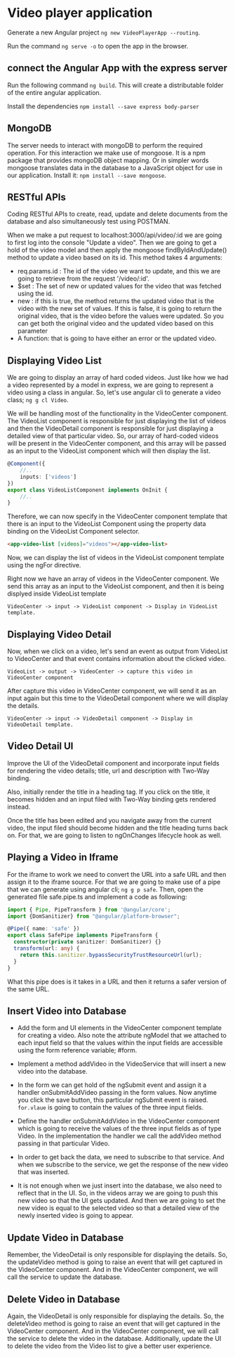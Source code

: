# Video player application

Generate a new Angular project `ng new VideoPlayerApp --routing`.

Run the command `ng serve -o` to open the app in the browser.

## connect the Angular App with the express server

Run the following command `ng build`. This will create a distributable folder of the entire angular application.

Install the dependencies `npm install --save express body-parser`

## MongoDB

The server needs to interact with mongoDB to perform the required operation. For this interaction we make use of mongoose. It is a npm package that provides mongoDB object mapping. Or in simpler words mongoose translates data in the database to a JavaScript object for use in our application. Install it: `npm install --save mongoose`.

## RESTful APIs

Coding RESTful APIs to create, read, update and delete documents from the database and also simultaneously test using POSTMAN.

When we make a put request to localhost:3000/api/video/:id we are going to first log into the console "Update a video". Then we are going to get a hold of the video model and then apply the mongoose findByIdAndUpdate() method to update a video based on its id. This method takes 4 arguments:
* req.params.id : The id of the video we want to update, and this we are going to retrieve from the request '/video/:id'.
* $set : The set of new or updated values for the video that was fetched using the id.
* new : if this is true, the method returns the updated video that is the video with the new set of values. If this is false, it is going to return the original video, that is the video before the values were updated. So you can get both the original video and the updated video based on this parameter 
* A function: that is going to have either an error or the updated video.

## Displaying Video List

We are going to display an array of hard coded videos. Just like how we had a video represented by a model in express, we are going to represent a video using a class in angular. So, let's use angular cli to generate a video class; `ng g cl Video`.

We will be handling most of the functionality in the VideoCenter component. The VideoList component is responsible for just displaying the list of videos and then the VideoDetail component is responsible for just displaying a detailed view of that particular video. So, our array of hard-coded videos will be present in the VideoCenter component, and this array will be passed as an input to the VideoList component which will then display the list.

```TypeScript
@Component({
    //..
    inputs: ['videos']
})
export class VideoListComponent implements OnInit {
    //..
}
```

Therefore, we can now specify in the VideoCenter component template that there is an input to the VideoList Component using the property data binding on the VideoList Component selector.

```HTML
<app-video-list [videos]="videos"></app-video-list>
```

Now, we can display the list of videos in the VideoList component template using the ngFor directive.

Right now we have an array of videos in the VideoCenter component. We send this array as an input to the VideoList component, and then it is being displyed inside VideoList template

    VideoCenter -> input -> VideoList component -> Display in VideoList template.

## Displaying Video Detail

Now, when we click on a video, let's send an event as output from VideoList to VideoCenter and that event contains information about the clicked video. 

    VideoList -> output -> VideoCenter -> capture this video in VideoCenter component

After capture this video in VideoCenter component, we will send it as an input again but this time to the VideoDetail component where we will display the details.

    VideoCenter -> input -> VideoDetail component -> Display in VideoDetail template.

## Video Detail UI

Improve the UI of the VideoDetail component and incorporate input fields for rendering the video details; title, url and description with Two-Way binding. 

Also, initially render the title in a heading tag. If you click on the title, it becomes hidden and an input filed with Two-Way binding gets rendered instead.

Once the title has been edited and you navigate away from the current video, the input filed should become hidden and the title heading turns back on. For that, we are going to listen to ngOnChanges lifecycle hook as well.

## Playing a Video in Iframe

For the iframe to work we need to convert the URL into a safe URL and then assign it to the iframe source. For that we are going to make use of a pipe that we can generate using angular cli; `ng g p safe`. Then, open the generated file safe.pipe.ts and implement a code as following:

```TypeScript
import { Pipe, PipeTransform } from '@angular/core';
import {DomSanitizer} from "@angular/platform-browser";

@Pipe({ name: 'safe' })
export class SafePipe implements PipeTransform {
  constructor(private sanitizer: DomSanitizer) {}
  transform(url: any) {
    return this.sanitizer.bypassSecurityTrustResourceUrl(url);
  }
} 
```

What this pipe does is it takes in a URL and then it returns a safer version of the same URL.

## Insert Video into Database

* Add the form and UI elements in the VideoCenter component template for creating a video. Also note the attribute ngModel that we attached to each input field so that the values within the input fields are accessible using the form reference variable; #form.

* Implement a method addVideo in the VideoService that will insert a new video into the database.

* In the form we can get hold of the ngSubmit event and assign it a handler onSubmitAddVideo passing in the form values. Now anytime you click the save button, this particular ngSubmit event is raised. `for.vlaue` is going to contain the values of the three input fields.

* Define the handler onSubmitAddVideo in the VideoCenter component which is going to receive the values of the three input fields as of type Video. In the implementation the handler we call the addVideo method passing in that particular Video.

* In order to get back the data, we need to subscribe to that service. And when we subscribe to the service, we get the response of the new video that was inserted.

* It is not enough when we just insert into the database, we also need to reflect that in the UI. So, in the videos array we are going to push this new video so that the UI gets updated. And then we are going to set the new video is equal to the selected video so that a detailed view of the newly inserted video is going to appear.

## Update Video in Database

Remember, the VideoDetail is only responsible for displaying the details. So, the updateVideo method is going to raise an event that will get captured in the VideoCenter component. And in the VideoCenter component, we will call the service to update the database.

## Delete Video in Database

Again, the VideoDetail is only responsible for displaying the details. So, the deleteVideo method is going to raise an event that will get captured in the VideoCenter component. And in the VideoCenter component, we will call the service to delete the video in the database. Additionally, update the UI to delete the video from the Video list to give a better user experience.